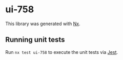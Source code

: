 # ui-758

This library was generated with [Nx](https://nx.dev).

## Running unit tests

Run `nx test ui-758` to execute the unit tests via [Jest](https://jestjs.io).
